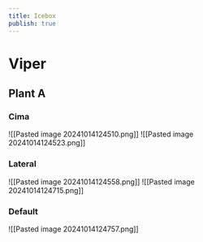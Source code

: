 ```yaml
---
title: Icebox
publish: true
---
```


# Viper
## Plant A
### Cima
![[Pasted image 20241014124510.png]]
![[Pasted image 20241014124523.png]]
### Lateral
![[Pasted image 20241014124558.png]]
![[Pasted image 20241014124715.png]]
### Default
![[Pasted image 20241014124757.png]]
